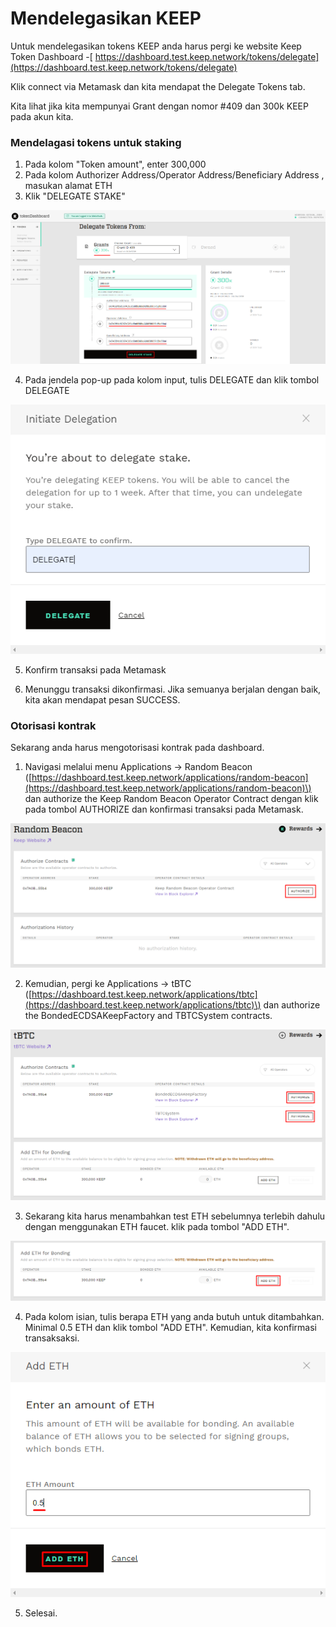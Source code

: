 # Mendelegasikan KEEP

Untuk mendelegasikan tokens KEEP anda harus pergi ke website  Keep Token Dashboard -[ https://dashboard.test.keep.network/tokens/delegate](https://dashboard.test.keep.network/tokens/delegate)​

Klik connect via Metamask dan kita mendapat the Delegate Tokens tab.

Kita lihat jika kita mempunyai Grant dengan nomor \#409 dan 300k KEEP pada akun kita.

### Mendelagasi tokens untuk staking

1. Pada kolom "Token amount", enter 300,000
2. Pada kolom Authorizer Address/Operator Address/Beneficiary Address , masukan alamat ETH
3. Klik "DELEGATE STAKE"

![](../../.gitbook/assets/image%20%289%29.png)

   4. Pada jendela pop-up pada kolom input, tulis DELEGATE dan klik tombol DELEGATE

![](../../.gitbook/assets/image%20%286%29.png)

   5. Konfirm transaksi pada Metamask

   6. Menunggu transaksi dikonfirmasi. Jika semuanya berjalan dengan baik, kita akan mendapat pesan SUCCESS.

### **Otorisasi kontrak**

Sekarang anda harus mengotorisasi kontrak pada dashboard.

1. Navigasi melalui menu Applications -&gt; Random Beacon \([https://dashboard.test.keep.network/applications/random-beacon](https://dashboard.test.keep.network/applications/random-beacon)\) dan authorize the Keep Random Beacon Operator Contract dengan klik pada tombol AUTHORIZE dan konfirmasi transaksi pada Metamask.

![](../../.gitbook/assets/image%20%2814%29.png)

   2. Kemudian, pergi ke Applications -&gt; tBTC \([https://dashboard.test.keep.network/applications/tbtc](https://dashboard.test.keep.network/applications/tbtc)\) dan authorize the BondedECDSAKeepFactory and TBTCSystem contracts.

![](../../.gitbook/assets/image%20%2813%29.png)

   3. Sekarang kita harus menambahkan test ETH sebelumnya terlebih dahulu dengan menggunakan ETH faucet. klik pada tombol "ADD ETH".

![](../../.gitbook/assets/image%20%2817%29.png)

   4. Pada kolom isian, tulis berapa ETH yang anda butuh untuk ditambahkan. Minimal 0.5 ETH dan klik tombol "ADD ETH". Kemudian, kita konfirmasi transaksaksi.

![](../../.gitbook/assets/image%20%2811%29.png)

   5. Selesai.

